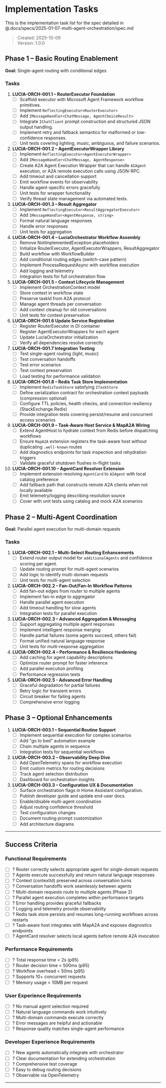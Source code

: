 # Implementation Tasks

This is the implementation task list for the spec detailed in @.docs/specs/2025-01-07-multi-agent-orchestration/spec.md

> Created: 2025-10-09  
> Version: 1.0.0

## Phase 1 – Basic Routing Enablement

**Goal:** Single-agent routing with conditional edges

### Tasks

1. **LUCIA-ORCH-001.1 – RouterExecutor Foundation**
   - [ ] Scaffold executor with Microsoft Agent Framework workflow primitives.
   - [ ] Implement `ReflectingExecutor<RouterExecutor>`
   - [ ] Add `IMessageHandler<ChatMessage, AgentChoiceResult>`
   - [ ] Integrate `IChatClient` prompt construction and structured JSON output handling.
   - [ ] Implement retry and fallback semantics for malformed or low-confidence responses.
   - [ ] Unit tests covering lighting, music, ambiguous, and failure scenarios.

2. **LUCIA-ORCH-001.2 – AgentExecutorWrapper Library**
   - [ ] Implement `ReflectingExecutor<AgentExecutorWrapper>`
   - [ ] Add `IMessageHandler<ChatMessage, AgentResponse>`
   - [ ] Create A2A Agent Execution Wrapper that can handle `AIAgent` execution, or A2A remote execution calls using JSON-RPC.
   - [ ] Add timeout and cancellation support
   - [ ] Emit workflow events for observability
   - [ ] Handle agent-specific errors gracefully
   - [ ] Unit tests for wrapper functionality
   - [ ] Verify thread state management via automated tests.

3. **LUCIA-ORCH-001.3 – Result Aggregator**
   - [ ] Implement `ReflectingExecutor<ResultAggregatorExecutor>`
   - [ ] Add `IMessageHandler<AgentResponse, string>`
   - [ ] Format natural language responses
   - [ ] Handle error responses
   - [ ] Unit tests for aggregation

4. **LUCIA-ORCH-001.4 – LuciaOrchestrator Workflow Assembly**
   - [ ] Remove NotImplementedException placeholders
   - [ ] Initialize RouterExecutor, AgentExecutorWrappers, ResultAggregator
   - [ ] Build workflow with WorkflowBuilder
   - [ ] Add conditional routing edges (switch-case pattern)
   - [ ] Implement ProcessRequestAsync with workflow execution
   - [ ] Add logging and telemetry
   - [ ] Integration tests for full orchestration flow

5. **LUCIA-ORCH-001.5 – Context Lifecycle Management**
   - [ ] Implement OrchestrationContext model
   - [ ] Store context in workflow state
   - [ ] Preserve taskId from A2A protocol
   - [ ] Manage agent threads per conversation
   - [ ] Add context cleanup for old conversations
   - [ ] Unit tests for context preservation

6. **LUCIA-ORCH-001.6 Update Service Registration**
   - [ ] Register RouterExecutor in DI container
   - [ ] Register AgentExecutorWrappers for each agent
   - [ ] Update LuciaOrchestrator initialization
   - [ ] Verify all dependencies resolve correctly

7. **LUCIA-ORCH-001.7 Integration Testing**
   - [ ] Test single-agent routing (light, music)
   - [ ] Test conversation handoffs
   - [ ] Test error scenarios
   - [ ] Test context preservation
   - [ ] Load testing for performance validation

8. **LUCIA-ORCH-001.8 – Redis Task Store Implementation**
   - [ ] Implement `RedisTaskStore` satisfying `ITaskStore`
   - [ ] Define serialization contract for orchestration context payloads (compression optional)
   - [ ] Configure TTL policies, health checks, and connection resiliency (StackExchange.Redis)
   - [ ] Provide integration tests covering persist/resume and concurrent access scenarios

9. **LUCIA-ORCH-001.9 – Task-Aware Host Service & MapA2A Wiring**
   - [ ] Extend AgentHost to hydrate context from Redis before dispatching workflows
   - [ ] Ensure `MapA2A` extension registers the task-aware host without duplicating `.well-known` routes
   - [ ] Add diagnostics endpoints for task inspection and rehydration triggers
   - [ ] Validate graceful shutdown flushes in-flight tasks

10. **LUCIA-ORCH-001.10 – AgentCard Resolver Extension**
    - [ ] Implement extension resolving `AgentCard` to `AIAgent` with local catalog preference
    - [ ] Add fallback path that constructs remote A2A clients when not locally available
    - [ ] Emit telemetry/logging describing resolution source
    - [ ] Cover with unit tests using catalog and mock A2A scenarios

## Phase 2 – Multi-Agent Coordination

**Goal:** Parallel agent execution for multi-domain requests

### Tasks

1. **LUCIA-ORCH-002.1 – Multi-Select Routing Enhancements**
   - [ ] Extend router output model for `additionalAgents` and confidence scoring per agent.
   - [ ] Update routing prompt for multi-agent scenarios
   - [ ] Add logic to identify multi-domain requests
   - [ ] Unit tests for multi-agent selection

2. **LUCIA-ORCH-002.2 – Fan-Out/Fan-In Workflow Patterns**
   - [ ] Add fan-out edges from router to multiple agents
   - [ ] Implement fan-in edge to aggregator
   - [ ] Handle parallel agent execution
   - [ ] Add timeout handling for slow agents
   - [ ] Integration tests for parallel execution

3. **LUCIA-ORCH-002.3 – Advanced Aggregation & Messaging**
   - [ ] Support aggregating multiple agent responses
   - [ ] Implement intelligent response merging
   - [ ] Handle partial failures (some agents succeed, others fail)
   - [ ] Format unified natural language response
   - [ ] Unit tests for multi-response aggregation

4. **LUCIA-ORCH-002.4 – Performance & Resilience Hardening**
   - [ ] Add caching for agent capability descriptions
   - [ ] Optimize router prompt for faster inference
   - [ ] Add parallel execution profiling
   - [ ] Performance regression tests

5. **LUCIA-ORCH-002.5 - Advanced Error Handling**
   - [ ] Graceful degradation for partial failures
   - [ ] Retry logic for transient errors
   - [ ] Circuit breaker for failing agents
   - [ ] Comprehensive error logging

## Phase 3 – Optional Enhancements

1. **LUCIA-ORCH-003.1 – Sequential Routine Support**
   - [ ] Implement sequential execution for complex scenarios
   - [ ] Add "go to bed" automation example
   - [ ] Chain multiple agents in sequence
   - [ ] Integration tests for sequential workflows

2. **LUCIA-ORCH-003.2 – Observability Deep Dive**
   - [ ] Add OpenTelemetry spans for workflow execution
   - [ ] Emit custom metrics for routing decisions
   - [ ] Track agent selection distribution
   - [ ] Dashboard for orchestration insights
   
3. **LUCIA-ORCH-003.3 – Configuration UX & Documentation**
   - [ ] Surface orchestration flags in Home Assistant configuration.
   - [ ] Publish developer guide and update end-user docs.
   - [ ] Enable/disable multi-agent coordination
   - [ ] Adjust routing confidence threshold
   - [ ] Test configuration changes
   - [ ] Document routing prompt customization
   - [ ] Add architecture diagrams
   
---

## Success Criteria

### Functional Requirements

- [ ] ? Router correctly selects appropriate agent for single-domain requests
- [ ] ? Agents execute successfully and return natural language responses
- [ ] ? Context (contextId) preserved across conversation turns
- [ ] ? Conversation handoffs work seamlessly between agents
- [ ] ? Multi-domain requests route to multiple agents (Phase 2)
- [ ] ? Parallel agent execution completes within performance targets
- [ ] ? Error handling provides graceful fallbacks
- [ ] ? Logging and telemetry provide observability
- [ ] ? Redis task store persists and resumes long-running workflows across restarts
- [ ] ? Task-aware host integrates with MapA2A and exposes diagnostics endpoints
- [ ] ? AgentCard resolver selects local agents before remote A2A invocation

### Performance Requirements

- [ ] ? Total response time < 2s (p95)
- [ ] ? Router decision time < 500ms (p95)
- [ ] ? Workflow overhead < 50ms (p95)
- [ ] ? Supports 10+ concurrent requests
- [ ] ? Memory usage < 10MB per request

### User Experience Requirements

- [ ] ? No manual agent selection required
- [ ] ? Natural language commands work intuitively
- [ ] ? Multi-domain commands execute correctly
- [ ] ? Error messages are helpful and actionable
- [ ] ? Response quality matches single-agent performance

### Developer Experience Requirements

- [ ] ? New agents automatically integrate with orchestrator
- [ ] ? Clear documentation for extending orchestration
- [ ] ? Comprehensive test coverage
- [ ] ? Easy to debug routing decisions
- [ ] ? Observable via OpenTelemetry

---
